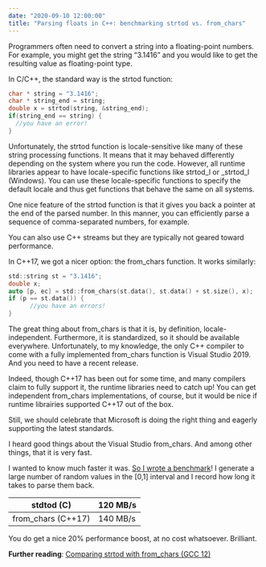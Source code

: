 ```yaml
---
date: "2020-09-10 12:00:00"
title: "Parsing floats in C++: benchmarking strtod vs. from_chars"
---
```




Programmers often need to convert a string into a floating-point numbers. For example, you might get the string &ldquo;3.1416&rdquo; and you would like to get the resulting value as floating-point type.

In C/C++, the standard way is the strtod function:
```C
char * string = "3.1416";
char * string_end = string;
double x = strtod(string, &string_end);
if(string_end == string) { 
  //you have an error!
}
```


Unfortunately, the strtod function is locale-sensitive like many of these string processing functions. It means that it may behaved differently depending on the system where you run the code. However, all runtime libraries appear to have locale-specific functions like strtod_l or _strtod_l (Windows). You can use these locale-specific functions to specify the default locale and thus get functions that behave the same on all systems.

One nice feature of the strtod function is that it gives you back a pointer at the end of the parsed number. In this manner, you can efficiently parse a sequence of comma-separated numbers, for example.

You can also use C++ streams but they are typically not geared toward performance.

In C++17, we got a nicer option: the from_chars function. It works similarly:
```C
std::string st = "3.1416";
double x; 
auto [p, ec] = std::from_chars(st.data(), st.data() + st.size(), x);
if (p == st.data()) {
      //you have an errors!
}
```


The great thing about from_chars is that it is, by definition, locale-independent. Furthermore, it is standardized, so it should be available everywhere. Unfortunately, to my knowledge, the only C++ compiler to come with a fully implemented from_chars function is Visual Studio 2019. And you need to have a recent release.

Indeed, though C++17 has been out for some time, and many compilers claim to fully support it, the runtime libraries need to catch up! You can get independent from_chars implementations, of course, but it would be nice if runtime librairies supported C++17 out of the box.

Still, we should celebrate that Microsoft is doing the right thing and eagerly supporting the latest standards.

I heard good things about the Visual Studio from_chars. And among other things, that it is very fast.

I wanted to know much faster it was. [So I wrote a benchmark](https://github.com/lemire/Code-used-on-Daniel-Lemire-s-blog/tree/master/2020/09/10)! I generate a large number of random values in the [0,1] interval and I record how long it takes to parse them back.

stdtod (C)               |120 MB/s                 |
-------------------------|-------------------------|
from_chars (C++17)       |140 MB/s                 |


You do get a nice 20% performance boost, at no cost whatsoever. Brilliant.

__Further reading__: [Comparing strtod with from_chars (GCC 12)](/lemire/blog/2022/07/27/comparing-strtod-with-from_chars-gcc-12/)
